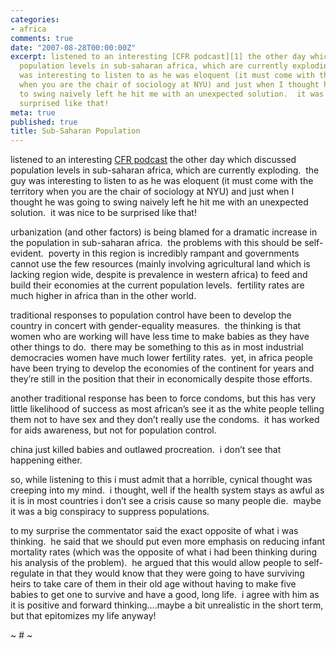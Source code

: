 ```yaml
---
categories:
- africa
comments: true
date: "2007-08-28T00:00:00Z"
excerpt: listened to an interesting [CFR podcast][1] the other day which discussed
  population levels in sub-saharan africa, which are currently exploding.  the guy
  was interesting to listen to as he was eloquent (it must come with the territory
  when you are the chair of sociology at NYU) and just when I thought he was going
  to swing naively left he hit me with an unexpected solution.  it was nice to be
  surprised like that!
meta: true
published: true
title: Sub-Saharan Population
---
```


listened to an interesting [CFR podcast][1] the other day which discussed population levels in sub-saharan africa, which are currently exploding.  the guy was interesting to listen to as he was eloquent (it must come with the territory when you are the chair of sociology at NYU) and just when I thought he was going to swing naively left he hit me with an unexpected solution.  it was nice to be surprised like that!

 [1]: http://www.cfr.org/publication/13839/conley.html

urbanization (and other factors) is being blamed for a dramatic increase in the population in sub-saharan africa.  the problems with this should be self-evident.  poverty in this region is incredibly rampant and governments cannot use the few resources (mainly involving agricultural land which is lacking region wide, despite is prevalence in western africa) to feed and build their economies at the current population levels.  fertility rates are much higher in africa than in the other world.

traditional responses to population control have been to develop the country in concert with gender-equality measures.  the thinking is that women who are working will have less time to make babies as they have other things to do.  there may be something to this as in most industrial democracies women have much lower fertility rates.  yet, in africa people have been trying to develop the economies of the continent for years and they’re still in the position that their in economically despite those efforts.

another traditional response has been to force condoms, but this has very little likelihood of success as most african’s see it as the white people telling them not to have sex and they don’t really use the condoms.  it has worked for aids awareness, but not for population control.

china just killed babies and outlawed procreation.  i don’t see that happening either.

so, while listening to this i must admit that a horrible, cynical thought was creeping into my mind.  i thought, well if the health system stays as awful as it is in most countries i don’t see a crisis cause so many people die.  maybe it was a big conspiracy to suppress populations.  

to my surprise the commentator said the exact opposite of what i was thinking.  he said that we should put even more emphasis on reducing infant mortality rates (which was the opposite of what i had been thinking during his analysis of the problem).  he argued that this would allow people to self-regulate in that they would know that they were going to have surviving heirs to take care of them in their old age without having to make five babies to get one to survive and have a good, long life.  i agree with him as it is positive and forward thinking….maybe a bit unrealistic in the short term, but that epitomizes my life anyway!

~ # ~